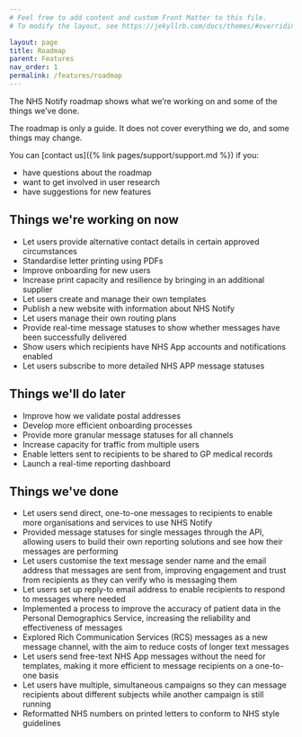 ```yaml
---
# Feel free to add content and custom Front Matter to this file.
# To modify the layout, see https://jekyllrb.com/docs/themes/#overriding-theme-defaults

layout: page
title: Roadmap
parent: Features
nav_order: 1
permalink: /features/roadmap
---
```



The NHS Notify roadmap shows what we’re working on and some of the things we’ve done.

The roadmap is only a guide. It does not cover everything we do, and some things may change.

You can [contact us]({% link pages/support/support.md %}) if you:

- have questions about the roadmap
- want to get involved in user research
- have suggestions for new features

## Things we're working on now

- Let users provide alternative contact details in certain approved circumstances
- Standardise letter printing using PDFs
- Improve onboarding for new users
- Increase print capacity and resilience by bringing in an additional supplier
- Let users create and manage their own templates
- Publish a new website with information about NHS Notify
- Let users manage their own routing plans
- Provide real-time message statuses to show whether messages have been successfully delivered
- Show users which recipients have NHS App accounts and notifications enabled
- Let users subscribe to more detailed NHS APP message statuses

## Things we'll do later

- Improve how we validate postal addresses
- Develop more efficient onboarding processes
- Provide more granular message statuses for all channels
- Increase capacity for traffic from multiple users
- Enable letters sent to recipients to be shared to GP medical records
- Launch a real-time reporting dashboard

## Things we've done

- Let users send direct, one-to-one messages to recipients to enable more organisations and services to use NHS Notify
- Provided message statuses for single messages through the API, allowing users to build their own reporting solutions and see how their messages are performing
- Let users customise the text message sender name and the email address that messages are sent from, improving engagement and trust from recipients as they can verify who is messaging them
- Let users set up reply-to email address to enable recipients to respond to messages where needed
- Implemented a process to improve the accuracy of patient data in the Personal Demographics Service, increasing the reliability and effectiveness of messages
- Explored Rich Communication Services (RCS) messages as a new message channel, with the aim to reduce costs of longer text messages
- Let users send free-text NHS App messages without the need for templates, making it more efficient to message recipients on a one-to-one basis
- Let users have multiple, simultaneous campaigns so they can message recipients about different subjects while another campaign is still running
- Reformatted NHS numbers on printed letters to conform to NHS style guidelines
